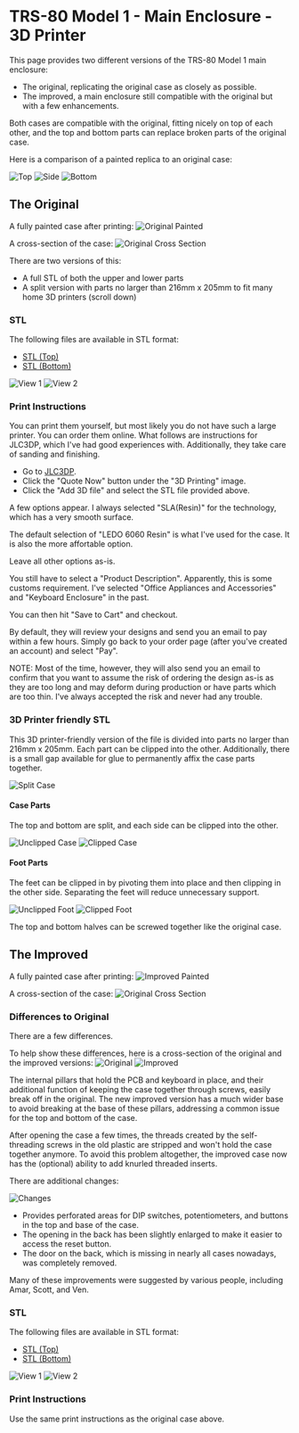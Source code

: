 # TRS-80 Model 1 - Main Enclosure - 3D Printer

This page provides two different versions of the TRS-80 Model 1 main enclosure:

- The original, replicating the original case as closely as possible.
- The improved, a main enclosure still compatible with the original but with a few enhancements.

Both cases are compatible with the original, fitting nicely on top of each other, and the top and bottom parts can replace broken parts of the original case.

Here is a comparison of a painted replica to an original case:

![Top](Images/Comparison_Top.png)
![Side](Images/Comparison_Side.png)
![Bottom](Images/Comparison_Bottom.png)

## The Original

A fully painted case after printing:
![Original Painted](Images/Original_Painted.png)

A cross-section of the case:
![Original Cross Section](Images/Original_Section_Angle.png)

There are two versions of this:

- A full STL of both the upper and lower parts
- A split version with parts no larger than 216mm x 205mm to fit many home 3D printers (scroll down)

### STL

The following files are available in STL format:

- [STL (Top)](Original_Top.stl)
- [STL (Bottom)](Original_Bottom.stl)

![View 1](Images/Original_Front.png)
![View 2](Images/Original_Back.png)

### Print Instructions

You can print them yourself, but most likely you do not have such a large printer. You can order them online. What follows are instructions for JLC3DP, which I've had good experiences with. Additionally, they take care of sanding and finishing.

- Go to [JLC3DP](https://www.jlcpcb.com).
- Click the "Quote Now" button under the "3D Printing" image.
- Click the "Add 3D file" and select the STL file provided above.

A few options appear. I always selected "SLA(Resin)" for the technology, which has a very smooth surface.

The default selection of "LEDO 6060 Resin" is what I've used for the case. It is also the more affortable option.

Leave all other options as-is.

You still have to select a "Product Description". Apparently, this is some customs requirement. I've selected "Office Appliances and Accessories" and "Keyboard Enclosure" in the past.

You can then hit "Save to Cart" and checkout.

By default, they will review your designs and send you an email to pay within a few hours. Simply go back to your order page (after you've created an account) and select "Pay".

NOTE: Most of the time, however, they will also send you an email to confirm that you want to assume the risk of ordering the design as-is as they are too long and may deform during production or have parts which are too thin. I've always accepted the risk and never had any trouble.

### 3D Printer friendly STL

This 3D printer-friendly version of the file is divided into parts no larger than 216mm x 205mm. Each part can be clipped into the other. Additionally, there is a small gap available for glue to permanently affix the case parts together.

![Split Case](Images/Split_Model.png)

#### Case Parts

The top and bottom are split, and each side can be clipped into the other.

![Unclipped Case](Images/Case_Clipped_Off.png)
![Clipped Case](Images/Case_Clipped_In.png)

#### Foot Parts

The feet can be clipped in by pivoting them into place and then clipping in the other side. Separating the feet will reduce unnecessary support.

![Unclipped Foot](Images/Foot_Clipped_Off.png)
![Clipped Foot](Images/Foot_Clipped_In.png)

The top and bottom halves can be screwed together like the original case. 

## The Improved

A fully painted case after printing:
![Improved Painted](Images/Improved_Painted.png)

A cross-section of the case:
![Original Cross Section](Images/Improved_Section_Angle.png)

### Differences to Original

There are a few differences.

To help show these differences, here is a cross-section of the original and the improved versions:
![Original](Images/Original_Section_Side.png)
![Improved](Images/Improved_Section_Side.png)

The internal pillars that hold the PCB and keyboard in place, and their additional function of keeping the case together through screws, easily break off in the original. The new improved version has a much wider base to avoid breaking at the base of these pillars, addressing a common issue for the top and bottom of the case.

After opening the case a few times, the threads created by the self-threading screws in the old plastic are stripped and won't hold the case together anymore. To avoid this problem altogether, the improved case now has the (optional) ability to add knurled threaded inserts.

There are additional changes:

![Changes](Images/Improved_Changes.png)

- Provides perforated areas for DIP switches, potentiometers, and buttons in the top and base of the case.
- The opening in the back has been slightly enlarged to make it easier to access the reset button.
- The door on the back, which is missing in nearly all cases nowadays, was completely removed.

Many of these improvements were suggested by various people, including Amar, Scott, and Ven.

### STL

The following files are available in STL format:

- [STL (Top)](Improved_Top.stl)
- [STL (Bottom)](Improved_Bottom.stl)

![View 1](Images/Improved_Front.png)
![View 2](Images/Improved_Back.png)

### Print Instructions

Use the same print instructions as the original case above.
